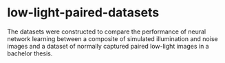 # low-light-paired-datasets

The datasets were constructed to compare the performance of neural network learning between a composite of simulated illumination and noise images and a dataset of normally captured paired low-light images in a bachelor thesis.
